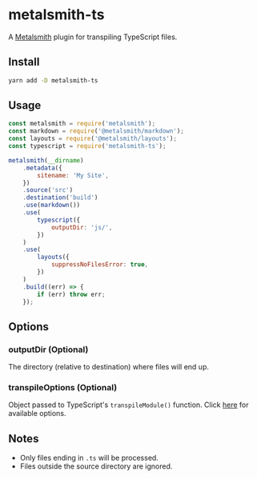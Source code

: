 # metalsmith-ts

A [Metalsmith](https://metalsmith.io) plugin for transpiling TypeScript files.

## Install

```bash
yarn add -D metalsmith-ts
```

## Usage

```javascript
const metalsmith = require('metalsmith');
const markdown = require('@metalsmith/markdown');
const layouts = require('@metalsmith/layouts');
const typescript = require('metalsmith-ts');

metalsmith(__dirname)
    .metadata({
        sitename: 'My Site',
    })
    .source('src')
    .destination('build')
    .use(markdown())
    .use(
        typescript({
            outputDir: 'js/',
        })
    )
    .use(
        layouts({
            suppressNoFilesError: true,
        })
    )
    .build((err) => {
        if (err) throw err;
    });
```

## Options

### outputDir (Optional)

The directory (relative to destination) where files will end up.

### transpileOptions (Optional)

Object passed to TypeScript's `transpileModule()` function. Click [here](https://github.com/microsoft/TypeScript/blob/6a4cb30a5f33c641a7942098a58a0b298d6c7508/src/services/transpile.ts#L2) for available options.

## Notes

-   Only files ending in `.ts` will be processed.
-   Files outside the source directory are ignored.
